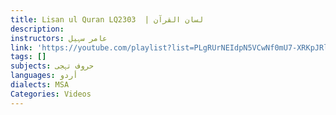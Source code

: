 ```yaml
---
title: Lisan ul Quran LQ2303  | لسان القرآن
description:
instructors: عامر سہیل
link: 'https://youtube.com/playlist?list=PLgRUrNEIdpN5VCwNf0mU7-XRKpJRlXnz_&si=YLfubfQP7gshjcpp'
tags: []
subjects: حروف تہجی
languages: أردو
dialects: MSA
Categories: Videos
---
```

